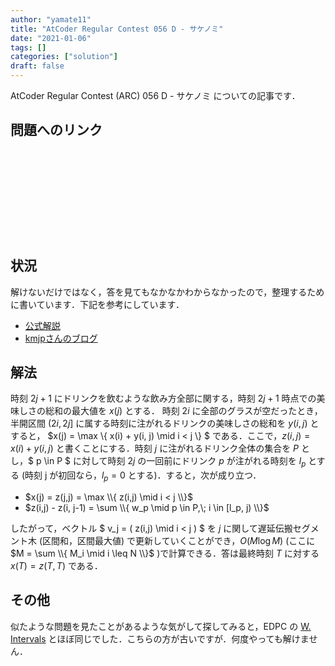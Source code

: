 ```yaml
---
author: "yamate11"
title: "AtCoder Regular Contest 056 D - サケノミ"
date: "2021-01-06"
tags: []
categories: ["solution"]
draft: false
---
```

AtCoder Regular Contest (ARC) 056 D - サケノミ についての記事です．

## 問題へのリンク

<div class="iframely-embed"><div class="iframely-responsive" style="height: 140px; padding-bottom: 0;"><a href="https://atcoder.jp/contests/arc056/tasks/arc056_d" data-iframely-url="//cdn.iframe.ly/O2puFJ0"></a></div></div><script async src="//cdn.iframe.ly/embed.js" charset="utf-8"></script>

## 状況

解けないだけではなく，答を見てもなかなかわからなかったので，整理するために書いています．下記を参考にしています．

* [公式解説](https://img.atcoder.jp/data/arc/056/editorial.pdf)
* [kmjpさんのブログ](https://kmjp.hatenablog.jp/entry/2016/06/26/0930)

## 解法

時刻 $2j+1$ にドリンクを飲むような飲み方全部に関する，時刻 $2j+1$ 時点での美味しさの総和の最大値を $x(j)$ とする． 時刻 $2i$ に全部のグラスが空だったとき，半開区間 $(2i, 2j]$ に属する時刻に注がれるドリンクの美味しさの総和を $y(i, j)$ とすると， $x(j) = \max \\{ x(i) + y(i, j) \mid i < j \\} $ である．ここで，$z(i, j) = x(i) + y(i, j)$ と書くことにする．時刻 $j$ に注がれるドリンク全体の集合を $P$ とし，$ p \in P $ に対して時刻 $2j$ の一回前にドリンク $p$ が注がれる時刻を $l_p$ とする (時刻 j が初回なら，$l_p = 0$ とする)．すると，次が成り立つ．

* $x(j) = z(j,j) = \max \\{ z(i,j) \mid i < j \\}$
* $z(i,j) - z(i, j-1) = \sum \\{ w_p \mid p \in P,\; i \in [l_p, j) \\}$

したがって，ベクトル $ v_j = ( z(i,j) \mid i < j ) $ を $j$ に関して遅延伝搬セグメント木 (区間和，区間最大値) で更新していくことができ，$O(M \log M)$ (ここに $M = \sum \\{ M_i \mid i \leq N \\}$ )で計算できる．答は最終時刻 $T$ に対する $x(T) = z(T, T)$ である．

## その他

似たような問題を見たことがあるような気がして探してみると，EDPC の [W. Intervals](https://atcoder.jp/contests/dp/tasks/dp_w) とほぼ同じでした．こちらの方が古いですが．何度やっても解けません．

